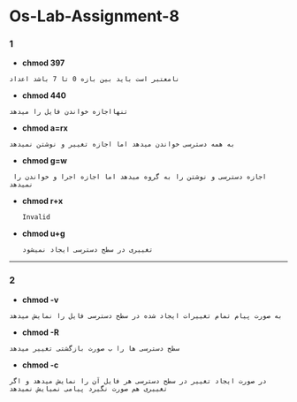 # Os-Lab-Assignment-8

### 1
- **chmod 397**

 ```shell
نامعتبر است باید بین بازه 0 تا 7 باشد اعداد 
```
- **chmod 440**
 ```shell
 تنهااجازه خواندن فایل را میدهد  
 ```
- **chmod a=rx**
 ```shell
به همه دسترسی خواندن میدهد اما اجازه تغییر و نوشتن نمیدهد
```
- **chmod g=w**
 ```shell
  اجازه دسترسی و نوشتن را به گروه میدهد اما اجازه اجرا و خواندن را نمیدهد
  ```
- **chmod r+x**
   ```shell
   Invalid
   ```
   
 - **chmod u+g**
     ```shell
    تغییری در سطح دسترسی ایجاد نمیشود 
     ```
    
___________________________________________________________________________________________________________________________________________________________________________
 
### 2
- **chmod -v**
```shell
به صورت پیام تمام تغییرات ایجاد شده در سطح دسترسی فایل را نمایش میدهد
```
- **chmod -R**
```shell
سطح دسترسی ها را ب صورت بازگشتی تغییر میدهد
```
- **chmod -c**
 ```shell
در صورت ایجاد تغییر در سطح دسترسی هر فایل آن را نمایش میدهد و اگر تغییری هم صورت نگیرد پیامی نمیایش نمیدهد
```

